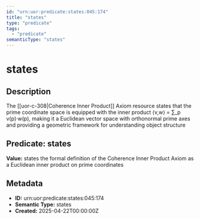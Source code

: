```yaml
---
id: "urn:uor:predicate:states:045:174"
title: "states"
type: "predicate"
tags:
  - "predicate"
semanticType: "states"
---
```


# states

## Description

The [[uor-c-308|Coherence Inner Product]] Axiom resource states that the prime coordinate space is equipped with the inner product ⟨v,w⟩ = ∑_p v(p)·w(p), making it a Euclidean vector space with orthonormal prime axes and providing a geometric framework for understanding object structure

## Predicate: states

**Value:** states the formal definition of the Coherence Inner Product Axiom as a Euclidean inner product on prime coordinates

## Metadata

- **ID:** urn:uor:predicate:states:045:174
- **Semantic Type:** states
- **Created:** 2025-04-22T00:00:00Z
